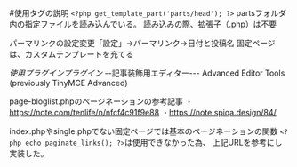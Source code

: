 #使用タグの説明
```<?php get_template_part('parts/head'); ?>```
partsフォルダ内の指定ファイルを読み込んでいる。
読み込みの際、拡張子（.php）は不要
<!-- ばばメモ -->
パーマリンクの設定変更「設定」→パーマリンク→日付と投稿名
固定ページは、カスタムテンプレートを充てる

*使用プラグインプラグイン*
--記事装飾用エディター---
Advanced Editor Tools (previously TinyMCE Advanced)


page-bloglist.phpのページネーションの参考記事
・https://note.com/tenlife/n/nfcf4c91f9e88
・https://note.spiqa.design/84/

index.phpやsingle.phpでない固定ページでは基本のページネーションの関数
```<?php echo paginate_links(); ?>```は使用できなかった為、
上記URLを参考にし実装した。
